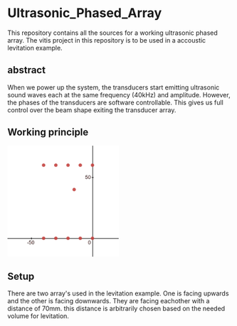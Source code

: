 ﻿# Ultrasonic_Phased_Array
This repository contains all the sources for a working ultrasonic phased array.
The vitis project in this repository is to be used in a accoustic levitation example.

## abstract
When we power up the system, the transducers start emitting ultrasonic sound waves each at the same frequency (40kHz) and amplitude. However, the phases of the transducers are software controllable. This gives us full control over the beam shape exiting the transducer array.

## Working principle

[<img src="img/gifsmos_double_focus.gif" width="250px"/>](img/gifsmos_double_focus.gif)

## Setup
There are two array's used in the levitation example. One is facing upwards and the other is facing downwards. They are facing eachother with a distance of 70mm. this distance is arbitrarily chosen based on the needed volume for levitation.
